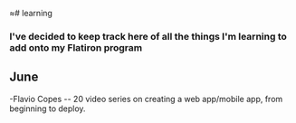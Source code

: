 ≈# learning
### I've decided to keep track here of all the things I'm learning to add onto my Flatiron program

## June
-Flavio Copes -- 20 video series on creating a web app/mobile app, from beginning to deploy.

